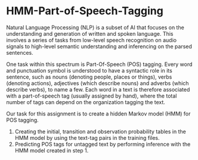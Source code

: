 # HMM-Part-of-Speech-Tagging

Natural Language Processing (NLP) is a subset of AI that focuses on the understanding and generation of written and spoken language. This involves a series of tasks from low-level speech recognition on audio signals to high-level semantic understanding and inferencing on the parsed sentences.

One task within this spectrum is Part-Of-Speech (POS) tagging. Every word and punctuation symbol is understood to have a syntactic role in its sentence, such as nouns (denoting people, places or things), verbs (denoting actions), adjectives (which describe nouns) and adverbs (which describe verbs), to name a few. Each word in a text is therefore associated with a part-of-speech tag (usually assigned by hand), where the total number of tags can depend on the organization tagging the text.

Our task for this assignment is to create a hidden Markov model (HMM) for POS tagging.

1. Creating the initial, transition and observation probability tables in the HMM model by using the text-tag pairs in the training files.
2. Predicting POS tags for untagged text by performing inference with the HMM model created in step 1. 
